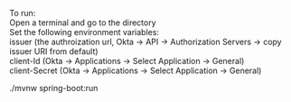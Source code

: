 To run:<br/>
Open a terminal and go to the directory <br/>
Set the following environment variables:<br/>
issuer (the authroization url, Okta -> API -> Authorization Servers -> copy issuer URI from default) <br/>
client-Id (Okta -> Applications -> Select Application -> General) <br/>
client-Secret (Okta -> Applications -> Select Application -> General) <br/>

./mvnw spring-boot:run